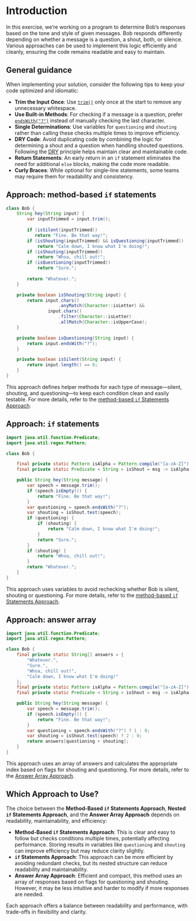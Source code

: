 # Introduction

In this exercise, we’re working on a program to determine Bob’s responses based on the tone and style of given messages. Bob responds differently depending on whether a message is a question, a shout, both, or silence. Various approaches can be used to implement this logic efficiently and cleanly, ensuring the code remains readable and easy to maintain.

## General guidance

When implementing your solution, consider the following tips to keep your code optimized and idiomatic:

- **Trim the Input Once**: Use [`trim()`][trim] only once at the start to remove any unnecessary whitespace.
- **Use Built-in Methods**: For checking if a message is a question, prefer [`endsWith("?")`][endswith] instead of manually checking the last character.
- **Single Determinations**: Use variables for `questioning` and `shouting` rather than calling these checks multiple times to improve efficiency.
- **DRY Code**: Avoid duplicating code by combining the logic for determining a shout and a question when handling shouted questions. Following the [DRY][dry] principle helps maintain clear and maintainable code.
- **Return Statements**: An early return in an `if` statement eliminates the need for additional `else` blocks, making the code more readable.
- **Curly Braces**: While optional for single-line statements, some teams may require them for readability and consistency.

## Approach: method-based `if` statements

```java
class Bob {
    String hey(String input) {
        var inputTrimmed = input.trim();
        
        if (isSilent(inputTrimmed))
           return "Fine. Be that way!";
        if (isShouting(inputTrimmed) && isQuestioning(inputTrimmed))
            return "Calm down, I know what I'm doing!";
        if (isShouting(inputTrimmed))
            return "Whoa, chill out!";
        if (isQuestioning(inputTrimmed))
            return "Sure.";
            
        return "Whatever.";
    }

    private boolean isShouting(String input) {
        return input.chars()
                    .anyMatch(Character::isLetter) &&
                input.chars()
                    .filter(Character::isLetter)
                    .allMatch(Character::isUpperCase);
    }

    private boolean isQuestioning(String input) {
        return input.endsWith("?");
    }

    private boolean isSilent(String input) {
        return input.length() == 0;
    }
}
```

This approach defines helper methods for each type of message—silent, shouting, and questioning—to keep each condition clean and easily testable. For more details, refer to the [method-based `if` Statements Approach][approach-method-if].

## Approach: `if` statements

```java
import java.util.function.Predicate;
import java.util.regex.Pattern;

class Bob {

    final private static Pattern isAlpha = Pattern.compile("[a-zA-Z]");
    final private static Predicate < String > isShout = msg -> isAlpha.matcher(msg).find() && msg == msg.toUpperCase();

    public String hey(String message) {
        var speech = message.trim();
        if (speech.isEmpty()) {
            return "Fine. Be that way!";
        }
        var questioning = speech.endsWith("?");
        var shouting = isShout.test(speech);
        if (questioning) {
            if (shouting) {
                return "Calm down, I know what I'm doing!";
            }
            return "Sure.";
        }
        if (shouting) {
            return "Whoa, chill out!";
        }
        return "Whatever.";
    }
}
```

This approach uses variables to avoid rechecking whether Bob is silent, shouting or questioning.
For more details, refer to the [method-based `if` Statements Approach][approach-method-if].

## Approach: answer array

```java
import java.util.function.Predicate;
import java.util.regex.Pattern;

class Bob {
    final private static String[] answers = {
        "Whatever.",
        "Sure.",
        "Whoa, chill out!",
        "Calm down, I know what I'm doing!"
    };
    final private static Pattern isAlpha = Pattern.compile("[a-zA-Z]");
    final private static Predicate < String > isShout = msg -> isAlpha.matcher(msg).find() && msg == msg.toUpperCase();

    public String hey(String message) {
        var speech = message.trim();
        if (speech.isEmpty()) {
            return "Fine. Be that way!";
        }
        var questioning = speech.endsWith("?") ? 1 : 0;
        var shouting = isShout.test(speech) ? 2 : 0;
        return answers[questioning + shouting];
    }
}
```

This approach uses an array of answers and calculates the appropriate index based on flags for shouting and questioning. For more details, refer to the [Answer Array Approach][approach-answer-array].

## Which Approach to Use?

The choice between the **Method-Based `if` Statements Approach**, **Nested `if` Statements Approach**, and the **Answer Array Approach** depends on readability, maintainability, and efficiency:

- **Method-Based `if` Statements Approach**: This is clear and easy to follow but checks conditions multiple times, potentially affecting performance. Storing results in variables like `questioning` and `shouting` can improve efficiency but may reduce clarity slightly.
- **`if` Statements Approach**: This approach can be more efficient by avoiding redundant checks, but its nested structure can reduce readability and maintainability.
- **Answer Array Approach**: Efficient and compact, this method uses an array of responses based on flags for questioning and shouting. However, it may be less intuitive and harder to modify if more responses are needed.

Each approach offers a balance between readability and performance, with trade-offs in flexibility and clarity.

[trim]: https://docs.oracle.com/javase/7/docs/api/java/lang/String.html#trim()
[endswith]: https://docs.oracle.com/javase/7/docs/api/java/lang/String.html#endsWith(java.lang.String)
[dry]: https://en.wikipedia.org/wiki/Don%27t_repeat_yourself
[approach-method-if]: https://exercism.org/tracks/java/exercises/bob/approaches/method-based-if-statements
[approach-if]: https://exercism.org/tracks/java/exercises/bob/approaches/if-statements
[approach-answer-array]: https://exercism.org/tracks/java/exercises/bob/approaches/answer-array
